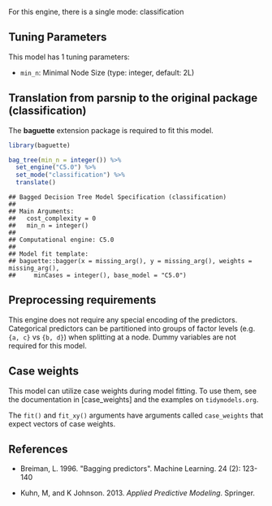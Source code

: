 


For this engine, there is a single mode: classification

## Tuning Parameters



This model has 1 tuning parameters:

- `min_n`: Minimal Node Size (type: integer, default: 2L)

## Translation from parsnip to the original package (classification)

The **baguette** extension package is required to fit this model.


``` r
library(baguette)

bag_tree(min_n = integer()) %>% 
  set_engine("C5.0") %>% 
  set_mode("classification") %>% 
  translate()
```

```
## Bagged Decision Tree Model Specification (classification)
## 
## Main Arguments:
##   cost_complexity = 0
##   min_n = integer()
## 
## Computational engine: C5.0 
## 
## Model fit template:
## baguette::bagger(x = missing_arg(), y = missing_arg(), weights = missing_arg(), 
##     minCases = integer(), base_model = "C5.0")
```

## Preprocessing requirements


This engine does not require any special encoding of the predictors. Categorical predictors can be partitioned into groups of factor levels (e.g. `{a, c}` vs `{b, d}`) when splitting at a node. Dummy variables are not required for this model. 

## Case weights


This model can utilize case weights during model fitting. To use them, see the documentation in [case_weights] and the examples on `tidymodels.org`. 

The `fit()` and `fit_xy()` arguments have arguments called `case_weights` that expect vectors of case weights. 


## References

 - Breiman, L. 1996. "Bagging predictors". Machine Learning. 24 (2): 123-140
 
 - Kuhn, M, and K Johnson. 2013. *Applied Predictive Modeling*. Springer.

